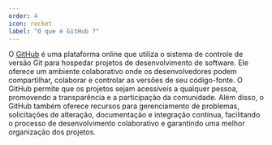 ```yaml
---
order: 4
icon: rocket
label: "O que é GitHub ?"
---
```


<!-- Ultima atualização: 23/09/2023 -->
<!-- Autor(es): Araújo -->

 O [GitHub](https://github.com/) é uma plataforma online que utiliza o sistema de controle de versão Git para hospedar projetos de desenvolvimento de software. Ele oferece um ambiente colaborativo onde os desenvolvedores podem compartilhar, colaborar e controlar as versões de seu código-fonte. O GitHub permite que os projetos sejam acessíveis a qualquer pessoa, promovendo a transparência e a participação da comunidade. Além disso, o GitHub também oferece recursos para gerenciamento de problemas, solicitações de alteração, documentação e integração contínua, facilitando o processo de desenvolvimento colaborativo e garantindo uma melhor organização dos projetos.